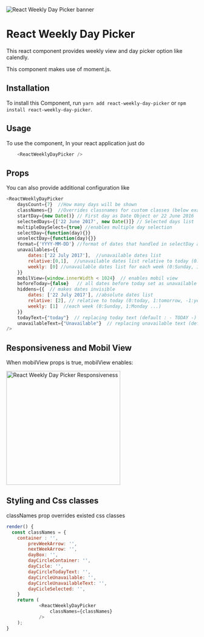 <img src="https://raw.githubusercontent.com/hurkanyakay/react-weekly-day-picker/master/imgs/main.png" alt="React Weekly Day Picker banner" align="center" />

<br />

# React Weekly Day Picker

This react component provides weekly view and day picker option like calendly.

This component makes use of moment.js.


## Installation

To install this Component, run `yarn add react-weekly-day-picker` or `npm install react-weekly-day-picker`.


## Usage

To use the component, In your react application just do

```javascript
    <ReactWeeklyDayPicker />
```

## Props

You can also provide additional configuration like

```javascript
<ReactWeeklyDayPicker
    daysCount={7}  //How many days will be shown
    classNames={}  //Overrides classnames for custom classes (below example)
    startDay={new Date()} // First day as Date Object or 22 June 2016
    selectedDays={['22 June 2017', new Date()]} // Selected days list
    multipleDaySelect={true} //enables multiple day selection
    selectDay={function(day){}}
    unselectDay={function(day){}}
    format={'YYYY-MM-DD'} //format of dates that handled in selectDay and unselectDay functions
    unavailables={{
        dates:['22 July 2017'],  //unavailable dates list
        relative:[0,1],  //unavailable dates list relative to today (0:today, 1:tomorrow, -1:yesterday)
        weekly: [0] //unavailable dates list for each week (0:Sunday, 1:Monday ...)
    }}
    mobilView={window.innerWidth < 1024}  // enables mobil view
    beforeToday={false}   // all dates before today set as unavailable (default:true)
    hiddens={{  // makes dates invisible
        dates: ['22 July 2017'], //absolute dates list
        relative: [2], // relative to today (0:today, 1:tomorrow, -1:yesterday)
        weekly: [1]  //each week (0:Sunday, 1:Monday ...)
    }}
    todayText={"today"}  // replacing today text (default : - TODAY -)
    unavailableText={"Unavailable"}  // replacing unavailable text (default: unavailable )
/>
```

## Responsiveness and Mobil View
When mobilView props is true, mobilView enables:

<img src="https://raw.githubusercontent.com/hurkanyakay/react-weekly-day-picker/master/imgs/smallScreen.png" alt="React Weekly Day Picker Responsiveness" width="300px" align="center" />


## Styling and Css classes

classNames prop overrides existed css classes

```javascript
render() {
  const classNames = {
    container : '',
        prevWeekArrow: '',
        nextWeekArrow: '',
        dayBox: '',
        dayCircleContainer: '',
        dayCicle: '',
        dayCircleTodayText: '',
        dayCircleUnavailable: '',
        dayCircleUnavailableText: '',
        dayCicleSelected: '',
    }
    return (
            <ReactWeeklyDayPicker
                classNames={classNames}
            />
    );
}
```
